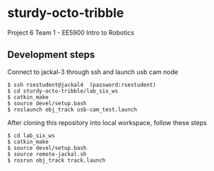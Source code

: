 # sturdy-octo-tribble
Project 6 Team 1 - EE5900 Intro to Robotics

## Development steps

Connect to jackal-3 through ssh and launch usb cam node
```
$ ssh rsestudent@jackal4  (password:rsestudent)
$ cd sturdy-octo-tribble/lab_six_ws
$ catkin_make
$ source devel/setup.bash
$ roslaunch obj_track usb-cam_test.launch
``` 

After cloning this repository into local workspace, follow these steps
```
$ cd lab_six_ws
$ catkin_make
$ source devel/setup.bash
$ source remote-jackal.sh
$ rosrun obj_track track.launch
```

